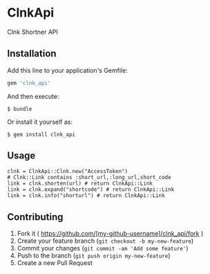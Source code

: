 # ClnkApi

Clnk Shortner API

## Installation

Add this line to your application's Gemfile:

```ruby
gem 'clnk_api'
```

And then execute:

    $ bundle

Or install it yourself as:

    $ gem install clnk_api

## Usage

    clnk = ClnkApi::Clnk.new("AccessToken")
    # Clnk::Link contains :short_url,:long_url,short_code
    link = clnk.shorten(url) # return ClnkApi::Link
    link = clnk.expand("shortcode") # return ClnkApi::Link
    link = clnk.info("shorturl") # return ClnkApi::Link
    

## Contributing

1. Fork it ( https://github.com/[my-github-username]/clnk_api/fork )
2. Create your feature branch (`git checkout -b my-new-feature`)
3. Commit your changes (`git commit -am 'Add some feature'`)
4. Push to the branch (`git push origin my-new-feature`)
5. Create a new Pull Request
